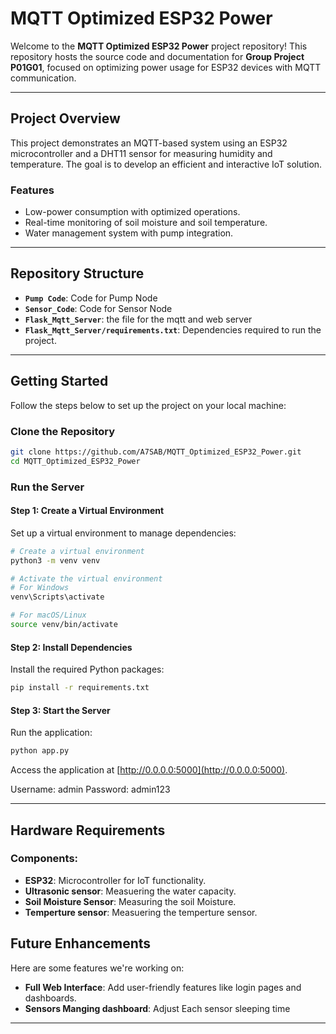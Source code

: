 # MQTT Optimized ESP32 Power

Welcome to the **MQTT Optimized ESP32 Power** project repository! This repository hosts the source code and documentation for **Group Project P01G01**, focused on optimizing power usage for ESP32 devices with MQTT communication. 

---

## **Project Overview**

This project demonstrates an MQTT-based system using an ESP32 microcontroller and a DHT11 sensor for measuring humidity and temperature. The goal is to develop an efficient and interactive IoT solution.

### **Features**
- Low-power consumption with optimized operations.
- Real-time monitoring of soil moisture and soil temperature.
- Water management system with pump integration.

---

## **Repository Structure**

- **`Pump Code`**: Code for Pump Node
- **`Sensor_Code`**: Code for Sensor Node
- **`Flask_Mqtt_Server`**: the file for the mqtt and web server
- **`Flask_Mqtt_Server/requirements.txt`**: Dependencies required to run the project.

---

## **Getting Started**

Follow the steps below to set up the project on your local machine:

### **Clone the Repository**
```bash
git clone https://github.com/A7SAB/MQTT_Optimized_ESP32_Power.git
cd MQTT_Optimized_ESP32_Power
```

### **Run the Server**

#### Step 1: Create a Virtual Environment
Set up a virtual environment to manage dependencies:
```bash
# Create a virtual environment
python3 -m venv venv

# Activate the virtual environment
# For Windows
venv\Scripts\activate

# For macOS/Linux
source venv/bin/activate
```

#### Step 2: Install Dependencies
Install the required Python packages:
```bash
pip install -r requirements.txt
```

#### Step 3: Start the Server
Run the application:
```bash
python app.py
```

Access the application at [http://0.0.0.0:5000](http://0.0.0.0:5000).

Username: admin
Password: admin123

---

## **Hardware Requirements**

### Components:
- **ESP32**: Microcontroller for IoT functionality.
- **Ultrasonic sensor**: Measuering the water capacity.
- **Soil Moisture Sensor**: Measuring the soil Moisture.
- **Temperture sensor**: Measuering the temperture sensor.


## **Future Enhancements**
Here are some features we're working on:
- **Full Web Interface**: Add user-friendly features like login pages and dashboards.
- **Sensors Manging dashboard**: Adjust Each sensor sleeping time
---


